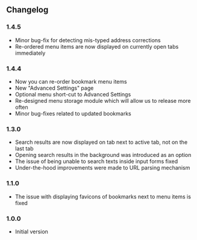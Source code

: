 ## Changelog
### 1.4.5
- Minor bug-fix for detecting mis-typed address corrections
- Re-ordered menu items are now displayed on currently open tabs immediately

### 1.4.4
- Now you can re-order bookmark menu items
- New "Advanced Settings" page
- Optional menu short-cut to Advanced Settings
- Re-designed menu storage module which will allow us to release more often
- Minor bug-fixes related to updated bookmarks  

### 1.3.0
- Search results are now displayed on tab next to active tab, not on the last tab
- Opening search results in the background was introduced as an option
- The issue of being unable to search texts inside input forms fixed
- Under-the-hood improvements were made to URL parsing mechanism

### 1.1.0
- The issue with displaying favicons of bookmarks next to menu items is fixed

### 1.0.0
- Initial version

